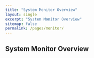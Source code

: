```yaml
---
title: "System Monitor Overview"
layout: single
excerpt: "System Monitor Overview"
sitemap: false
permalink: /pages/monitor/
---
```

## System Monitor Overview ##
